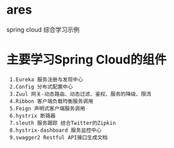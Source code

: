 # ares
spring cloud 综合学习示例
# 主要学习Spring Cloud的组件
     1.Eureka 服务注册与发现中心
     2.Config 分布式配置中心
     3.Zuul 网关-动态路由、动态过滤、鉴权、服务的降级、限流
     4.Ribbon 客户端负载均衡服务调用
     5.Feign 声明式客户端服务调用
     6.hystrix 断路器
     7.sleuth 服务跟踪 结合Twitter的Zipkin
     8.hystrix-dashboard 服务监控中心
     9.swagger2 Restful API接口生成文档
